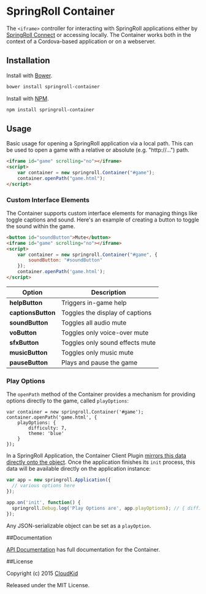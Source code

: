 # SpringRoll Container

The `<iframe>` controller for interacting with SpringRoll applications either by [SpringRoll Connect](https://github.com/SpringRoll/SpringRollConnect) or accessing locally. The Container works both in the context of a Cordova-based application or on a webserver.

## Installation

Install with [Bower](http://bower.io/).

```bash
bower install springroll-container
```

Install with [NPM](https://www.npmjs.com/).

```bash
npm install springroll-container
```

## Usage 

Basic usage for opening a SpringRoll application via a local path. This can be used to open a game with a relative or absolute (e.g. "http://...") path.

```html
<iframe id="game" scrolling="no"></iframe>
<script>
    var container = new springroll.Container("#game");
    container.openPath("game.html");
</script>
```

### Custom Interface Elements

The Container supports custom interface elements for managing things like toggle captions and sound. Here's an example of creating a button to toggle the sound within the game.

```html
<button id="soundButton">Mute</button>
<iframe id="game" scrolling="no"></iframe>
<script>
	var container = new springroll.Container("#game", {
	    soundButton: "#soundButton"
	});
	container.openPath('game.html');
</script>
```

| Option | Description |
|---|---|
| **helpButton** | Triggers in-game help |
| **captionsButton** | Toggles the display of captions |
| **soundButton** | Toggles all audio mute |
| **voButton** | Toggles only voice-over mute |
| **sfxButton** | Toggles only sound effects mute|
| **musicButton** | Toggles only music mute |
| **pauseButton** | Plays and pause the game |

### Play Options
The `openPath` method of the Container provides a mechanism for providing options directly to the game, called
`playOptions`:

```
var container = new springroll.Container('#game');
container.openPath('game.html', {
    playOptions: {
        difficulty: 7,
        theme: 'blue'
    }
});
```

In a SpringRoll Application, the Container Client Plugin [mirrors this data directly onto the object](https://github.com/SpringRoll/SpringRoll/blob/master/src/container-client/ContainerClientPlugin.js#L316).
Once the application finishes its `init` process, this data will be available directly on the application instance:

```javascript
var app = new springroll.Application({
  // various options here
});

app.on('init', function() {
  springroll.Debug.log('Play Options are', app.playOptions); // { difficulty: 7, theme: 'blue' }
});
```

Any JSON-serializable object can be set as a `playOption`.

##Documentation

[API Documentation](http://springroll.github.io/SpringRollContainer/) has full documentation for the Container.

##License

Copyright (c) 2015 [CloudKid](http://github.com/cloudkidstudio)

Released under the MIT License.
